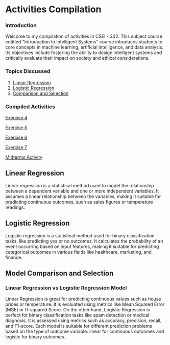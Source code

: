 # Activities Compilation

### Introduction

Welcome to my compilation of activities in CSEl - 302. This subject course entitled "Introduction to Intelligent Systems" course introduces students to core concepts in machine learning, artificial intelligence, and data analysis. Its objectives include fostering the ability to design intelligent systems and critically evaluate their impact on society and ethical considerations.

###  Topics Discussed
1. [Linear Regression](#linear-regression)
2. [Logistic Regression](#logistic-regression)
3. [Comparison and Selection](#model-comparison-and-selection)

### Compiled Activities

<a href="2A_PINO_EXER4.ipynb">Exercise 4</a>

<a href="2A_PINO_EXER5.ipynb">Exercise 5</a>

<a href="2A_PINO_EXER6.ipynb">Exercise 6</a>

<a href="2A_PINO_EXER7.ipynb">Exercise 7</a>

<a href="2A_PINO_MIDTERM.ipynb">Midterms Activity</a>

## Linear Regression

Linear regression is a statistical method used to model the relationship between a dependent variable and one or more independent variables. It assumes a linear relationship between the variables, making it suitable for predicting continuous outcomes, such as sales figures or temperature readings.

## Logistic Regression

Logistic regression is a statistical method used for binary classification tasks, like predicting yes or no outcomes. It calculates the probability of an event occurring based on input features, making it suitable for predicting categorical outcomes in various fields like healthcare, marketing, and finance.

## Model Comparison and Selection
### Linear Regression vs Logistic Regression Model

Linear Regression is great for predicting continuous values such as house prices or temperature. It is evaluated using metrics like Mean Squared Error (MSE) or R-squared Score. On the other hand, Logistic Regression is perfect for binary classification tasks like spam detection or medical diagnosis. It is assessed using metrics such as accuracy, precision, recall, and F1-score. Each model is suitable for different prediction problems based on the type of outcome variable: linear for continuous outcomes and logistic for binary outcomes.








